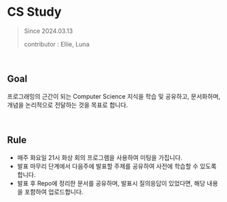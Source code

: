 
# CS Study
> Since 2024.03.13
>
> contributor : Ellie, Luna

</br>

## Goal
프로그래밍의 근간이 되는 Computer Science 지식을 학습 및 공유하고, 문서화하며, 개념을 논리적으로 전달하는 것을 목표로 합니다.

</br>

## Rule
- 매주 화요일 21시 화상 회의 프로그램을 사용하여 미팅을 가집니다.
- 발표 마무리 단계에서 다음주에 발표할 주제를 공유하여 사전에 학습할 수 있도록 합니다.
- 발표 후 Repo에 정리한 문서를 공유하며, 발표시 질의응답이 있었다면, 해당 내용을 포함하여 업로드합니다.
